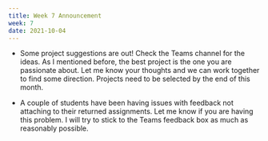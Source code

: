 ```yaml
---
title: Week 7 Announcement
week: 7
date: 2021-10-04
---
```


* Some project suggestions are out! Check the Teams channel for the ideas. As I 
mentioned before, the best project is the one you are passionate about. Let me know 
your thoughts and we can work together to find some direction. Projects need to be 
selected by the end of this month. 

* A couple of students have been having issues with feedback not attaching to 
their returned assignments. Let me know if you are having this problem. I will 
try to stick to the Teams feedback box as much as reasonably possible. 
